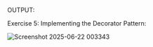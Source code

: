 OUTPUT:

Exercise 5: Implementing the Decorator Pattern:


![Screenshot 2025-06-22 003343](https://github.com/user-attachments/assets/def7c7f0-fca3-429d-aa0b-8ddee8915ccd)

